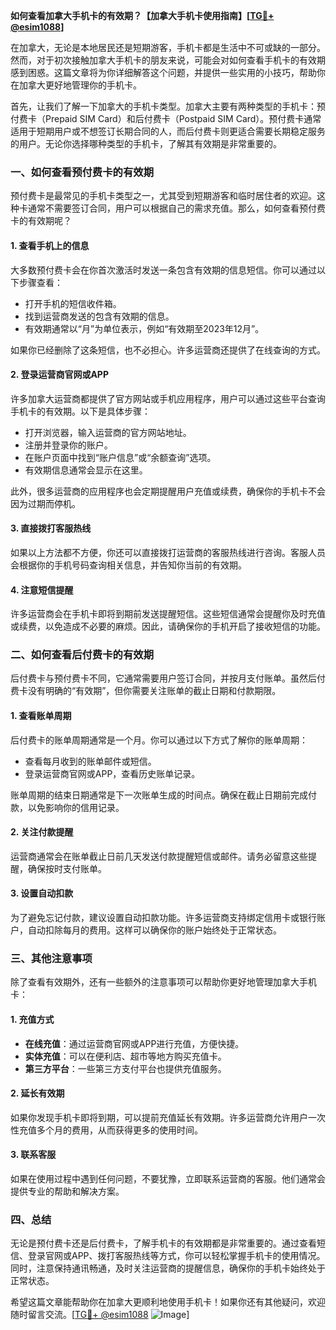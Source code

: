 **如何查看加拿大手机卡的有效期？【加拿大手机卡使用指南】[[TG💪+ @esim1088](https://t.me/s/esim1088)]**

在加拿大，无论是本地居民还是短期游客，手机卡都是生活中不可或缺的一部分。然而，对于初次接触加拿大手机卡的朋友来说，可能会对如何查看手机卡的有效期感到困惑。这篇文章将为你详细解答这个问题，并提供一些实用的小技巧，帮助你在加拿大更好地管理你的手机卡。

首先，让我们了解一下加拿大的手机卡类型。加拿大主要有两种类型的手机卡：预付费卡（Prepaid SIM Card）和后付费卡（Postpaid SIM Card）。预付费卡通常适用于短期用户或不想签订长期合同的人，而后付费卡则更适合需要长期稳定服务的用户。无论你选择哪种类型的手机卡，了解其有效期是非常重要的。

### **一、如何查看预付费卡的有效期**

预付费卡是最常见的手机卡类型之一，尤其受到短期游客和临时居住者的欢迎。这种卡通常不需要签订合同，用户可以根据自己的需求充值。那么，如何查看预付费卡的有效期呢？

#### **1. 查看手机上的信息**
大多数预付费卡会在你首次激活时发送一条包含有效期的信息短信。你可以通过以下步骤查看：

- 打开手机的短信收件箱。
- 找到运营商发送的包含有效期的信息。
- 有效期通常以“月”为单位表示，例如“有效期至2023年12月”。

如果你已经删除了这条短信，也不必担心。许多运营商还提供了在线查询的方式。

#### **2. 登录运营商官网或APP**
许多加拿大运营商都提供了官方网站或手机应用程序，用户可以通过这些平台查询手机卡的有效期。以下是具体步骤：

- 打开浏览器，输入运营商的官方网站地址。
- 注册并登录你的账户。
- 在账户页面中找到“账户信息”或“余额查询”选项。
- 有效期信息通常会显示在这里。

此外，很多运营商的应用程序也会定期提醒用户充值或续费，确保你的手机卡不会因为过期而停机。

#### **3. 直接拨打客服热线**
如果以上方法都不方便，你还可以直接拨打运营商的客服热线进行咨询。客服人员会根据你的手机号码查询相关信息，并告知你当前的有效期。

#### **4. 注意短信提醒**
许多运营商会在手机卡即将到期前发送提醒短信。这些短信通常会提醒你及时充值或续费，以免造成不必要的麻烦。因此，请确保你的手机开启了接收短信的功能。

### **二、如何查看后付费卡的有效期**

后付费卡与预付费卡不同，它通常需要用户签订合同，并按月支付账单。虽然后付费卡没有明确的“有效期”，但你需要关注账单的截止日期和付款期限。

#### **1. 查看账单周期**
后付费卡的账单周期通常是一个月。你可以通过以下方式了解你的账单周期：

- 查看每月收到的账单邮件或短信。
- 登录运营商官网或APP，查看历史账单记录。

账单周期的结束日期通常是下一次账单生成的时间点。确保在截止日期前完成付款，以免影响你的信用记录。

#### **2. 关注付款提醒**
运营商通常会在账单截止日前几天发送付款提醒短信或邮件。请务必留意这些提醒，确保按时支付账单。

#### **3. 设置自动扣款**
为了避免忘记付款，建议设置自动扣款功能。许多运营商支持绑定信用卡或银行账户，自动扣除每月的费用。这样可以确保你的账户始终处于正常状态。

### **三、其他注意事项**

除了查看有效期外，还有一些额外的注意事项可以帮助你更好地管理加拿大手机卡：

#### **1. 充值方式**
- **在线充值**：通过运营商官网或APP进行充值，方便快捷。
- **实体充值**：可以在便利店、超市等地方购买充值卡。
- **第三方平台**：一些第三方支付平台也提供充值服务。

#### **2. 延长有效期**
如果你发现手机卡即将到期，可以提前充值延长有效期。许多运营商允许用户一次性充值多个月的费用，从而获得更多的使用时间。

#### **3. 联系客服**
如果在使用过程中遇到任何问题，不要犹豫，立即联系运营商的客服。他们通常会提供专业的帮助和解决方案。

### **四、总结**

无论是预付费卡还是后付费卡，了解手机卡的有效期都是非常重要的。通过查看短信、登录官网或APP、拨打客服热线等方式，你可以轻松掌握手机卡的使用情况。同时，注意保持通讯畅通，及时关注运营商的提醒信息，确保你的手机卡始终处于正常状态。

希望这篇文章能帮助你在加拿大更顺利地使用手机卡！如果你还有其他疑问，欢迎随时留言交流。[[TG💪+ @esim1088](https://t.me/s/esim1088) ![Image](https://i.postimg.cc/4NQfJmqS/Snipaste-2025-05-13-00-14-12.png)]